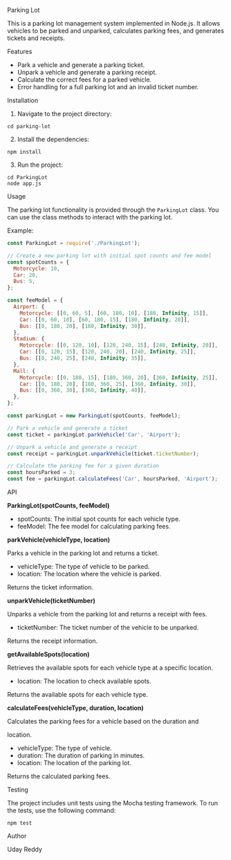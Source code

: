 Parking Lot

This is a parking lot management system implemented in Node.js. It allows vehicles to be parked and unparked, calculates parking fees, and generates tickets and receipts.

Features

- Park a vehicle and generate a parking ticket.
- Unpark a vehicle and generate a parking receipt.
- Calculate the correct fees for a parked vehicle.
- Error handling for a full parking lot and an invalid ticket number.

Installation

1. Navigate to the project directory:

```
cd parking-lot
```

2. Install the dependencies:

```
npm install
```

3. Run the project:

```
cd ParkingLot
node app.js
```

Usage

The parking lot functionality is provided through the `ParkingLot` class. You can use the class methods to interact with the parking lot.

Example:

```javascript
const ParkingLot = require('./ParkingLot');

// Create a new parking lot with initial spot counts and fee model
const spotCounts = {
  Motorcycle: 10,
  Car: 20,
  Bus: 5,
};

const feeModel = {
  Airport: {
    Motorcycle: [[0, 60, 5], [60, 180, 10], [180, Infinity, 15]],
    Car: [[0, 60, 10], [60, 180, 15], [180, Infinity, 20]],
    Bus: [[0, 180, 20], [180, Infinity, 30]],
  },
  Stadium: {
    Motorcycle: [[0, 120, 10], [120, 240, 15], [240, Infinity, 20]],
    Car: [[0, 120, 15], [120, 240, 20], [240, Infinity, 25]],
    Bus: [[0, 240, 25], [240, Infinity, 35]],
  },
  Mall: {
    Motorcycle: [[0, 180, 15], [180, 360, 20], [360, Infinity, 25]],
    Car: [[0, 180, 20], [180, 360, 25], [360, Infinity, 30]],
    Bus: [[0, 360, 30], [360, Infinity, 40]],
  },
};

const parkingLot = new ParkingLot(spotCounts, feeModel);

// Park a vehicle and generate a ticket
const ticket = parkingLot.parkVehicle('Car', 'Airport');

// Unpark a vehicle and generate a receipt
const receipt = parkingLot.unparkVehicle(ticket.ticketNumber);

// Calculate the parking fee for a given duration
const hoursParked = 3;
const fee = parkingLot.calculateFees('Car', hoursParked, 'Airport');
```

API

**ParkingLot(spotCounts, feeModel)**

- spotCounts: The initial spot counts for each vehicle type.
- feeModel: The fee model for calculating parking fees.

**parkVehicle(vehicleType, location)**

Parks a vehicle in the parking lot and returns a ticket.

- vehicleType: The type of vehicle to be parked.
- location: The location where the vehicle is parked.

Returns the ticket information.

**unparkVehicle(ticketNumber)**

Unparks a vehicle from the parking lot and returns a receipt with fees.

- ticketNumber: The ticket number of the vehicle to be unparked.

Returns the receipt information.

**getAvailableSpots(location)**

Retrieves the available spots for each vehicle type at a specific location.

- location: The location to check available spots.

Returns the available spots for each vehicle type.

**calculateFees(vehicleType, duration, location)**

Calculates the parking fees for a vehicle based on the duration and

 location.

- vehicleType: The type of vehicle.
- duration: The duration of parking in minutes.
- location: The location of the parking lot.

Returns the calculated parking fees.

Testing

The project includes unit tests using the Mocha testing framework. To run the tests, use the following command:

```
npm test
```

Author

Uday Reddy
